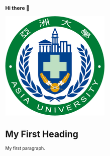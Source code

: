 ### Hi there 👋
  <html>
  <head>
    <title>我的個人簡介</title>
  </head>
  <body>
    <img src="Asia_University.png" alt = " University">
    <h1>My First Heading</h1>
    <p>My first paragraph.</p>
    
  </body>
  </html>
